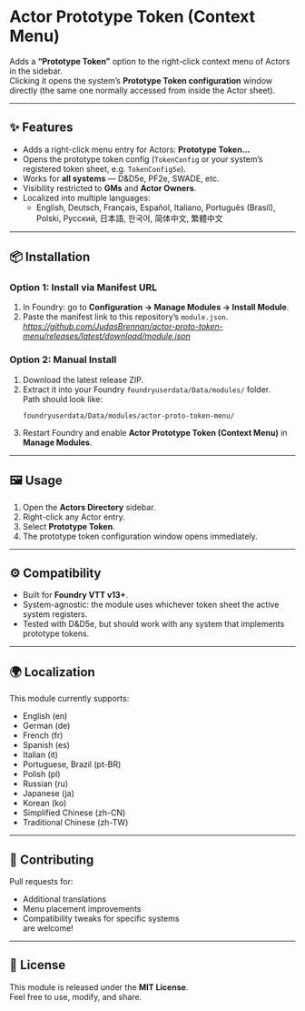 # Actor Prototype Token (Context Menu)

Adds a **“Prototype Token”** option to the right-click context menu of Actors in the sidebar.  
Clicking it opens the system’s **Prototype Token configuration** window directly (the same one normally accessed from inside the Actor sheet).

---

## ✨ Features

- Adds a right-click menu entry for Actors: **Prototype Token…**  
- Opens the prototype token config (`TokenConfig` or your system’s registered token sheet, e.g. `TokenConfig5e`).  
- Works for **all systems** — D&D5e, PF2e, SWADE, etc.  
- Visibility restricted to **GMs** and **Actor Owners**.  
- Localized into multiple languages:
  - English, Deutsch, Français, Español, Italiano, Português (Brasil), Polski, Русский, 日本語, 한국어, 简体中文, 繁體中文

---

## 📦 Installation

### Option 1: Install via Manifest URL
1. In Foundry: go to **Configuration → Manage Modules → Install Module**.
2. Paste the manifest link to this repository’s `module.json`.  
   _https://github.com/JudasBrennan/actor-proto-token-menu/releases/latest/download/module.json_

### Option 2: Manual Install
1. Download the latest release ZIP.  
2. Extract it into your Foundry `foundryuserdata/Data/modules/` folder.  
   Path should look like:
   ```
   foundryuserdata/Data/modules/actor-proto-token-menu/
   ```
3. Restart Foundry and enable **Actor Prototype Token (Context Menu)** in **Manage Modules**.

---

## 🖼️ Usage

1. Open the **Actors Directory** sidebar.  
2. Right-click any Actor entry.  
3. Select **Prototype Token**.  
4. The prototype token configuration window opens immediately.

---

## ⚙️ Compatibility

- Built for **Foundry VTT v13+**.  
- System-agnostic: the module uses whichever token sheet the active system registers.  
- Tested with D&D5e, but should work with any system that implements prototype tokens.

---

## 🌍 Localization

This module currently supports:
- English (en)  
- German (de)  
- French (fr)  
- Spanish (es)  
- Italian (it)  
- Portuguese, Brazil (pt-BR)  
- Polish (pl)  
- Russian (ru)  
- Japanese (ja)  
- Korean (ko)  
- Simplified Chinese (zh-CN)  
- Traditional Chinese (zh-TW)

---

## 🤝 Contributing

Pull requests for:
- Additional translations  
- Menu placement improvements  
- Compatibility tweaks for specific systems  
are welcome!

---

## 📜 License

This module is released under the **MIT License**.  
Feel free to use, modify, and share.

